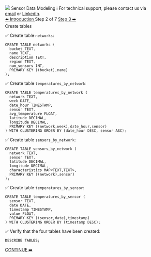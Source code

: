 <!-- TOP -->
<div class="top">
  <img src="https://datastax-academy.github.io/katapod-shared-assets/images/ds-academy-logo.svg" />
  <span class="scenario-title">Sensor Data Modeling</span>
  <span class="scenario-subtitle">ℹ️ For technical support, please contact us via <a href="mailto:aleksandr.volochnev@datastax.com">email</a> or <a href="https://dtsx.io/aleks">LinkedIn</a>.</span> 
</div>

<!-- NAVIGATION -->
<div id="navigation-top" class="navigation-top">
 <a href='command:katapod.loadPage?[{"step":"intro"}]'
   class="btn btn-dark navigation-top-left">⬅️ Introduction
 </a>
<span class="step-count"> Step 2 of 7</span>
 <a href='command:katapod.loadPage?[{"step":"step3"}]' 
    class="btn btn-dark navigation-top-right">Step 3 ➡️
  </a>
</div>

<!-- CONTENT -->

<div class="step-title">Create tables</div>

✅ Create table `networks`:
```
CREATE TABLE networks (
  bucket TEXT,
  name TEXT,
  description TEXT,
  region TEXT,
  num_sensors INT,
  PRIMARY KEY ((bucket),name)
);
```

✅ Create table `temperatures_by_network`:
```
CREATE TABLE temperatures_by_network (
  network TEXT,
  week DATE,
  date_hour TIMESTAMP,
  sensor TEXT,
  avg_temperature FLOAT,
  latitude DECIMAL,
  longitude DECIMAL,
  PRIMARY KEY ((network,week),date_hour,sensor)
) WITH CLUSTERING ORDER BY (date_hour DESC, sensor ASC);
```

✅ Create table `sensors_by_network`:
```
CREATE TABLE sensors_by_network (
  network TEXT,
  sensor TEXT,
  latitude DECIMAL,
  longitude DECIMAL,
  characteristics MAP<TEXT,TEXT>,
  PRIMARY KEY ((network),sensor)
);
```


✅ Create table `temperatures_by_sensor`:
```
CREATE TABLE temperatures_by_sensor (
  sensor TEXT,
  date DATE,
  timestamp TIMESTAMP,
  value FLOAT,
  PRIMARY KEY ((sensor,date),timestamp)
) WITH CLUSTERING ORDER BY (timestamp DESC);
```

✅ Verify that the four tables have been created:
```
DESCRIBE TABLES;
```

<!-- NAVIGATION -->
<div id="navigation-bottom" class="navigation-bottom">
 <a href='command:katapod.loadPage?[{"step":"step3"}]'
    class="btn btn-primary btn-astra navigation-bottom-right">CONTINUE ➡️
  </a>
</div>
